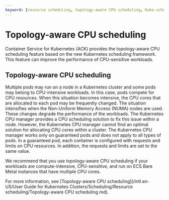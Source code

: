 ```yaml
---
keyword: [resource scheduling, topology-aware CPU scheduling, Kube-scheduler]
---
```


# Topology-aware CPU scheduling

Container Service for Kubernetes \(ACK\) provides the topology-aware CPU scheduling feature based on the new Kubernetes scheduling framework. This feature can improve the performance of CPU-sensitive workloads.

## Topology-aware CPU scheduling

Multiple pods may run on a node in a Kubernetes cluster and some pods may belong to CPU-intensive workloads. In this case, pods compete for CPU resources. When this situation becomes intensive, the CPU cores that are allocated to each pod may be frequently changed. The situation intensifies when the Non-Uniform Memory Access \(NUMA\) nodes are used. These changes degrade the performance of the workloads. The Kubernetes CPU manager provides a CPU scheduling solution to fix this issue within a node. However, the Kubernetes CPU manager cannot find an optimal solution for allocating CPU cores within a cluster. The Kubernetes CPU manager works only on guaranteed pods and does not apply to all types of pods. In a guaranteed pod, each container is configured with requests and limits on CPU resources. In addition, the requests and limits are set to the same value.

We recommend that you use topology-aware CPU scheduling if your workloads are compute-intensive, CPU-sensitive, and run on ECS Bare Metal instances that have multiple CPU cores.

For more information, see [Topology-aware CPU scheduling](/intl.en-US/User Guide for Kubernetes Clusters/Scheduling/Resource scheduling/Topology-aware CPU scheduling.md).

